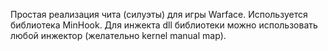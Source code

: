 Простая реализация чита (силуэты) для игры Warface. Используется библиотека MinHook. Для инжекта dll библиотеки можно использовать любой инжектор (желательно kernel manual map). 
